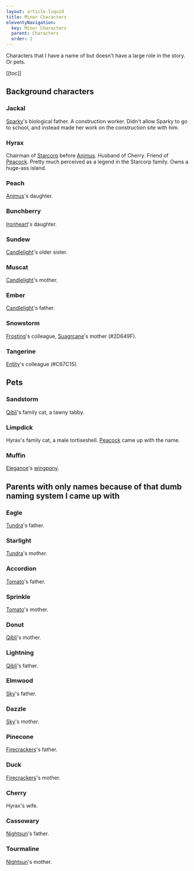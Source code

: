 ```yaml
---
layout: article.liquid
title: Minor Characters
eleventyNavigation:
  key: Minor Characters
  parent: Characters
  order: 2
---
```


Characters that I have a name of but doesn't have a large role in the story. Or pets.

[[toc]]

## Background characters

### Jackal

[Sparky](/characters/sparky/)'s biological father. A construction worker. Didn't allow Sparky to go to school, and instead made her work on the construction site with him.

### Hyrax

Chairman of [Starcorp](/world/bauhinia/starcorp/) before [Animus](/characters/animus/). Husband of Cherry. Friend of [Peacock](/characters/peacock/). Pretty much perceived as a legend in the Starcorp family. Owns a huge-ass island.

### Peach

[Animus](/characters/animus/)'s daughter.

### Bunchberry

[Ironheart](/characters/ironheart/)'s daughter.

### Sundew

[Candlelight](/characters/candlelight/)'s older sister.

### Muscat

[Candlelight](/characters/candlelight/)'s mother.

### Ember

[Candlelight](/characters/candlelight/)'s father.

### Snowstorm

[Frosting](/characters/frosting/)'s colleague, [Suagrcane](/characters/sugarcane/)'s mother (#2D649F).

### Tangerine

[Entity](/characters/entity/)'s colleague (#C67C15).

## Pets

### Sandstorm

[Qibli](/characters/qibli/)'s family cat, a tawny tabby.

### Limpdick

Hyrax's family cat, a male tortiseshell. [Peacock](/characters/peacock/) came up with the name.

### Muffin

[Elegance](/characters/elegance/)'s [wingpony](/world/creatures/).

## Parents with only names because of that dumb naming system I came up with

### Eagle

[Tundra](/characters/tundra/)'s father.

### Starlight

[Tundra](/characters/tundra/)'s mother.

### Accordion

[Tomato](/characters/tomato/)'s father.

### Sprinkle

[Tomato](/characters/tomato/)'s mother.

### Donut

[Qibli](/characters/qibli/)'s mother.

### Lightning

[Qibli](/characters/qibli/)'s father.

### Elmwood

[Sky](/characters/sky/)'s father.

### Dazzle

[Sky](/characters/sky/)'s mother.

### Pinecone

[Firecrackers](/characters/firecrackers/)'s father.

### Duck

[Firecrackers](/characters/firecrackers/)'s mother.

### Cherry

Hyrax's wife.

### Cassowary

[Nightsun](/characters/nightsun/)'s father.

### Tourmaline

[Nightsun](/characters/nightsun)'s mother.
